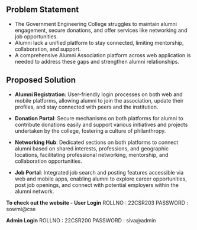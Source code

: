 ## Problem Statement
- The Government Engineering College struggles to maintain alumni engagement, secure donations, and offer services like networking and job opportunities. 
- Alumni lack a unified platform to stay connected, limiting mentorship, collaboration, and support. 
- A comprehensive Alumni Association platform across web application is needed to address these gaps and strengthen alumni relationships.

## Proposed Solution
-  **Alumni Registration**: User-friendly login processes on both web and mobile platforms, allowing alumni to join the association, update their profiles, and stay connected with peers and the institution.

- **Donation Portal**: Secure mechanisms on both platforms for alumni to contribute donations easily and support various initiatives and projects undertaken by the college, fostering a culture of philanthropy.

- **Networking Hub**: Dedicated sections on both platforms to connect alumni based on shared interests, professions, and geographic locations, facilitating professional networking, mentorship, and collaboration opportunities. 

- **Job Portal**: Integrated job search and posting features accessible via web and mobile apps, enabling alumni to explore career opportunities, post job openings, and connect with potential employers within the alumni network. 


**To check out the website - User Login**
ROLLNO : 22CSR203
PASSWORD : sowmi@cse

**Admin Login**
ROLLNO : 22CSR200
PASSWORD : siva@admin
